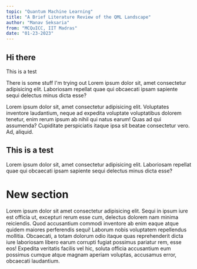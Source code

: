 ```yaml
---
topic: "Quantum Machine Learning"
title: "A Brief Literature Review of the QML Landscape"
author: "Manav Seksaria"
from: "MCQuICC, IIT Madras"
date: "01-23-2023"
---
```


## Hi there
This is a test

There is some stuff I'm trying out Lorem ipsum dolor sit, amet consectetur adipisicing elit. Laboriosam repellat quae qui obcaecati ipsam sapiente sequi delectus minus dicta esse?

Lorem ipsum dolor sit, amet consectetur adipisicing elit. Voluptates inventore laudantium, neque ad expedita voluptate voluptatibus dolorem tenetur, enim rerum ipsum ab nihil qui natus earum! Quas ad qui assumenda? Cupiditate perspiciatis itaque ipsa sit beatae consectetur vero. Ad, aliquid.

## This is a test
Lorem ipsum dolor sit, amet consectetur adipisicing elit. Laboriosam repellat quae qui obcaecati ipsam sapiente sequi delectus minus dicta esse?

# New section
Lorem ipsum dolor sit amet consectetur adipisicing elit. Sequi in ipsum iure est officia ut, excepturi rerum esse cum, delectus dolorem nam minima reiciendis. Quod accusantium commodi inventore ab enim eaque atque quidem maiores perferendis sequi! Laborum nobis voluptatem repellendus mollitia. Obcaecati, a totam dolorum odio itaque quas reprehenderit dicta iure laboriosam libero earum corrupti fugiat possimus pariatur rem, esse eos! Expedita veritatis facilis vel hic, soluta officia accusantium eum possimus cumque atque magnam aperiam voluptas, accusamus error, obcaecati laudantium.